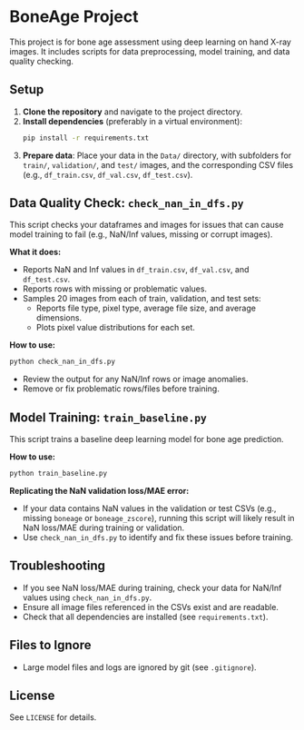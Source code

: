 # BoneAge Project

This project is for bone age assessment using deep learning on hand X-ray images. It includes scripts for data preprocessing, model training, and data quality checking.

## Setup

1. **Clone the repository** and navigate to the project directory.
2. **Install dependencies** (preferably in a virtual environment):
   ```bash
   pip install -r requirements.txt
   ```
3. **Prepare data**: Place your data in the `Data/` directory, with subfolders for `train/`, `validation/`, and `test/` images, and the corresponding CSV files (e.g., `df_train.csv`, `df_val.csv`, `df_test.csv`).

## Data Quality Check: `check_nan_in_dfs.py`

This script checks your dataframes and images for issues that can cause model training to fail (e.g., NaN/Inf values, missing or corrupt images).

**What it does:**
- Reports NaN and Inf values in `df_train.csv`, `df_val.csv`, and `df_test.csv`.
- Reports rows with missing or problematic values.
- Samples 20 images from each of train, validation, and test sets:
  - Reports file type, pixel type, average file size, and average dimensions.
  - Plots pixel value distributions for each set.

**How to use:**
```bash
python check_nan_in_dfs.py
```
- Review the output for any NaN/Inf rows or image anomalies.
- Remove or fix problematic rows/files before training.

## Model Training: `train_baseline.py`

This script trains a baseline deep learning model for bone age prediction.

**How to use:**
```bash
python train_baseline.py
```

**Replicating the NaN validation loss/MAE error:**
- If your data contains NaN values in the validation or test CSVs (e.g., missing `boneage` or `boneage_zscore`), running this script will likely result in NaN loss/MAE during training or validation.
- Use `check_nan_in_dfs.py` to identify and fix these issues before training.

## Troubleshooting
- If you see NaN loss/MAE during training, check your data for NaN/Inf values using `check_nan_in_dfs.py`.
- Ensure all image files referenced in the CSVs exist and are readable.
- Check that all dependencies are installed (see `requirements.txt`).

## Files to Ignore
- Large model files and logs are ignored by git (see `.gitignore`).

## License
See `LICENSE` for details.